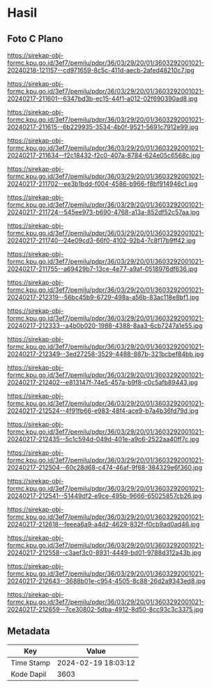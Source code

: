 # Hasil

## Foto C Plano

https://sirekap-obj-formc.kpu.go.id/3ef7/pemilu/pdpr/36/03/29/20/01/3603292001021-20240218-121157--cd971659-8c5c-411d-aecb-2afed48210c7.jpg

https://sirekap-obj-formc.kpu.go.id/3ef7/pemilu/pdpr/36/03/29/20/01/3603292001021-20240217-211601--6347bd3b-ec15-44f1-a012-02f690390ad8.jpg

https://sirekap-obj-formc.kpu.go.id/3ef7/pemilu/pdpr/36/03/29/20/01/3603292001021-20240217-211615--6b229935-3534-4b0f-9521-5691c7912e99.jpg

https://sirekap-obj-formc.kpu.go.id/3ef7/pemilu/pdpr/36/03/29/20/01/3603292001021-20240217-211634--f2c18432-f2c0-407a-8784-624e05c6568c.jpg

https://sirekap-obj-formc.kpu.go.id/3ef7/pemilu/pdpr/36/03/29/20/01/3603292001021-20240217-211702--ee3b1bdd-f004-4586-b966-f8bf914946c1.jpg

https://sirekap-obj-formc.kpu.go.id/3ef7/pemilu/pdpr/36/03/29/20/01/3603292001021-20240217-211724--545ee973-b690-4768-a13a-852df52c57aa.jpg

https://sirekap-obj-formc.kpu.go.id/3ef7/pemilu/pdpr/36/03/29/20/01/3603292001021-20240217-211740--24e09cd3-66f0-4102-92b4-7c8f17b9ff42.jpg

https://sirekap-obj-formc.kpu.go.id/3ef7/pemilu/pdpr/36/03/29/20/01/3603292001021-20240217-211755--a69429b7-13ce-4e77-a9af-0518976df636.jpg

https://sirekap-obj-formc.kpu.go.id/3ef7/pemilu/pdpr/36/03/29/20/01/3603292001021-20240217-212319--56bc45b9-6729-498a-a56b-83ac118e8bf1.jpg

https://sirekap-obj-formc.kpu.go.id/3ef7/pemilu/pdpr/36/03/29/20/01/3603292001021-20240217-212333--a4b0b020-1988-4388-8aa3-6cb7247a1e55.jpg

https://sirekap-obj-formc.kpu.go.id/3ef7/pemilu/pdpr/36/03/29/20/01/3603292001021-20240217-212349--3ed27258-3529-4488-887b-321bcbef84bb.jpg

https://sirekap-obj-formc.kpu.go.id/3ef7/pemilu/pdpr/36/03/29/20/01/3603292001021-20240217-212402--e813147f-74e5-457a-b9f8-c0c5afb89443.jpg

https://sirekap-obj-formc.kpu.go.id/3ef7/pemilu/pdpr/36/03/29/20/01/3603292001021-20240217-212524--4f91fb66-e983-48f4-ace9-b7a4b36fd79d.jpg

https://sirekap-obj-formc.kpu.go.id/3ef7/pemilu/pdpr/36/03/29/20/01/3603292001021-20240217-212435--5c1c594d-049d-401e-a9c6-2522aa40ff7c.jpg

https://sirekap-obj-formc.kpu.go.id/3ef7/pemilu/pdpr/36/03/29/20/01/3603292001021-20240217-212504--60c28d68-c474-46af-9f68-384329e6f360.jpg

https://sirekap-obj-formc.kpu.go.id/3ef7/pemilu/pdpr/36/03/29/20/01/3603292001021-20240217-212541--51449df2-e9ce-495b-9666-65025857cb26.jpg

https://sirekap-obj-formc.kpu.go.id/3ef7/pemilu/pdpr/36/03/29/20/01/3603292001021-20240217-212618--feeea6a9-a4d2-4629-832f-f0cb9ad0ad46.jpg

https://sirekap-obj-formc.kpu.go.id/3ef7/pemilu/pdpr/36/03/29/20/01/3603292001021-20240217-212558--c3aef3c0-8931-4449-bd01-9788d312a43b.jpg

https://sirekap-obj-formc.kpu.go.id/3ef7/pemilu/pdpr/36/03/29/20/01/3603292001021-20240217-212643--3688b01e-c954-4505-8c88-26d2a9343ed8.jpg

https://sirekap-obj-formc.kpu.go.id/3ef7/pemilu/pdpr/36/03/29/20/01/3603292001021-20240217-212659--7ce30802-5dba-4912-8d50-8cc93c3c3375.jpg


## Metadata

| Key        | Value               |
| ---------- | ------------------- |
| Time Stamp | 2024-02-19 18:03:12 |
| Kode Dapil | 3603                |



